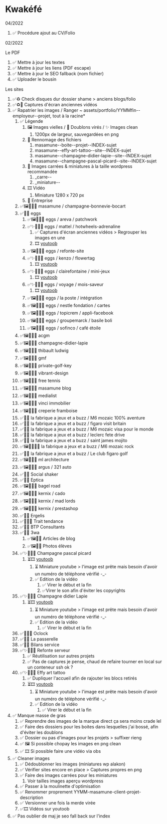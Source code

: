 # Kwakéfé

04/2022

1. ✅ Procédure ajout au CV/Folio

02/2022

Le PDF

1. ✅ Mettre à jour les textes
2. ✅ Mettre à jour les liens (PDF escape)
3. ✅ Mettre à jour le SEO fallback (nom fichier)
4. ✅ Uploader le bousin

Les sites

1. ✅♻️ Check disques dur dossier shame > anciens blogs/folio
2. ✅♻️🧠 Captures d'écran anciennes vidéos
3. ✅ Rapatrier les images / Ranger ~ assets/portfolio/YYMMfin--employeur--projet, tout à la racine*
   1. ✅ Légende
      1. 🖼️ Images vielles / 👥 Doublons virés / ✨ Images clean
         1. 1200px de largeur, sauvegardées en png
      2. 💬 Rennomage des fichiers
         1. masamune--boite--projet--INDEX-sujet
         2. masamune--effy-art-tattoo--site--INDEX-sujet
         3. masamune--champagne-didier-lapie--site--INDEX-sujet
         4. masamune--champagne-pascal-picard--site--INDEX-sujet
      3. 🔲 Images carrées & miniatures à la taille wordpress recommandée
         1. _carre--
         2. _miniature--
      4. 🎞️ Vidéo
         1. Miniature 1280 x 720 px
      5. 👔 Entreprise
   2. ✅🖼️👥💬🔲 masamune / champagne-bonnevie-bocart
   3. ✅👔🔲 eggs
      1. ✅🖼️🔲👥💬 eggs / areva / patchwork
      2. ✅✨🔲👥💬 eggs / mattel / hotwheels-adrenaline
         1. ✅ Captures d'écran anciennes vidéos > Regrouper les images en une
         2. 🎞️ [youtoob](https://www.youtube.com/watch?v=3TrCNIH9fBQ)
      3. ✅🖼️🔲👥💬 eggs / refonte-site
      4. ✅✨🔲👥💬 eggs / kenzo / flowertag
         1. 🎞️ [youtoob](https://www.youtube.com/watch?v=V4PWrp8cTGw)
      5. ✅✨🔲👥💬 eggs / clairefontaine / mini-jeux
         1. 🎞️ [youtoob](https://www.youtube.com/watch?v=rwGpCL2PV6I)
      6. ✅✨🔲👥💬 eggs / voyage / mois-saveur
         1. 🎞️ [youtoob](https://www.youtube.com/watch?v=49n7qFvwgts)
      7. ✅🖼️🔲👥💬 eggs / la poste / intégration
      8. ✅🖼️🔲👥💬 eggs / nestle fondation / cartes
      9. ✅🖼️🔲👥💬 eggs / topicrem / appli-facebook
      10. ✅🖼️🔲👥💬 eggs / groupemarck / basile boli
      11. ✅🖼️🔲👥💬 eggs / sofinco / café étoile
   4. ✅🖼️🔲👥💬 acgm
   5. ✅🖼️🔲👥💬 champagne-didier-lapie
   6. ✅🖼️🔲👥💬 thibault ludwig
   7. ✅🖼️🔲👥💬 gmf
   8. ✅🖼️🔲👥💬 private-golf-key
   9. ✅🖼️🔲👥💬 vibrant-design
   10. ✅🖼️🔲👥💬 free tennis
   11. ✅🖼️🔲👥💬  masamune blog
   12. ✅🖼️🔲👥💬 medialist
   13. ✅🖼️🔲👥💬 vinci immobilier
   14. ✅🖼️🔲👥💬 creperie framboise
   15. ✅👔🔲 la fabrique a jeux et a buzz / M6 mozaic 100% aventure
   16. ✅👔🔲 la fabrique a jeux et a buzz / figaro visit britain
   17. ✅👔🔲 la fabrique a jeux et a buzz / M6 mozaic visa pour le monde
   18. ✅👔🔲 la fabrique a jeux et a buzz / leclerc fete drive
   19. ✅👔🔲 la fabrique a jeux et a buzz / saint james mojito
   20. ✅🖼️🔲👥💬🔗 la fabrique a jeux et a buzz / M6 mozaic rock
   21. ✅👔🔲 la fabrique a jeux et a buzz / Le club figaro golf
   22. ✅🖼️🔲👥💬 ml architecture
   23. ✅🖼️🔲👥💬 argus / 321 auto
   24. ✅👔🔲 Social shaker
   25. ✅👔🔲 Eptica
   26. ✅🖼️🔲👥💬 bagel road
   27. ✅🖼️🔲👥💬 kernix / cado
   28. ✅🖼️🔲👥💬 kernix / mad lords
   29. ✅🖼️🔲👥💬 kernix / prestashop
   30. ✅👔🔲 Ergelis
   31. ✅👔🔲🔗 Trait tendance
   32. ✅👔🔲 BTP Consultants
   33. ✅👔🔲 3wa
       1. ✅🖼️👥💬 Articles de blog
       2. ✅🖼️👥💬 Photos élèves
   34. ✅✨🔲👥💬 Champagne pascal picard
       1. ⏳🎞️ [youtoob](https://www.youtube.com/watch?v=UMOikxHxYnM)
          1. ⏳ Miniature youtube > l'image est prête mais besoin d'avoir un numéro de téléphone vérifié -_-
          2. ✅ Edition de la vidéo
             1. ✅ Virer le début et la fin
             2. ✅Virer le son afin d'éviter les copyrights
   35. ✅✨🔲👥💬 Champagne didier Lapie
       1. ⏳🎞️ [youtoob](https://www.youtube.com/watch?v=sCCFaQeFawc)
          1. ⏳ Miniature youtube > l'image est prête mais besoin d'avoir un numéro de téléphone vérifié -_-
          2. ✅ Edition de la vidéo
             1. ✅ Virer le début et la fin
   36. ✅👔🔲💩 Oclock
   37. ✅👔🔲 La passerelle
   38. ✅👔🔲 Bilans service
   39. ✅✨🔲👥💬 Refonte serveur
       1. ✅ Réutilisation sur autres projets
       2. ✅ Pas de captures je pense, chaud de refaire tourner en local sur un conteneur ssh ok ?
   40. ✅✨🔲👥💬 Effy art tattoo
       1. ✅ Dupliquer l'accueil afin de rajouter les blocs retirés
       2. ⏳🎞️ [youtoob](https://www.youtube.com/watch?v=A_pDQ4P956M)
          1. ⏳ Miniature youtube > l'image est prête mais besoin d'avoir un numéro de téléphone vérifié -_-
          2. ✅ Edition de la vidéo
             1. ✅ Virer le début et la fin
4. ✅ Manque masse de gras
   1. ✅ Reprendre des images de la marque direct ça sera moins crade lel
   2. ✅ Faire des dossiers pour les boites dans lesquelles j'ai bossé, afin d'éviter les doublons
   3. ✅ Dossier ou pas d'images pour les projets > suffixer rieng
   4. ✅ 🖼️ Si possible chopay les images en png clean
   5. ✅ 🎞️ Si possible faire une vidéo via obs
5. ✅ Cleaner images
   1. ✅ Dédoublonner les images (miniatures wp alakon)
   2. ✅ Vérifier sites encore en place > Captures propres en png
   3. ✅ Faire des images carrées pour les miniatures
      1. Voir tailles images aperçu wordpress
   4. ✅ Passer à la moulinette d'optimisation
   5. ✅ Renommer proprement YYMM-masamune-client-projet-description
   6. ✅ Versionner une fois la merde virée
   7. ✅🎞️ Vidéos sur youtoob
6. ✅ Pas oublier de maj je seo fall back sur l'index
